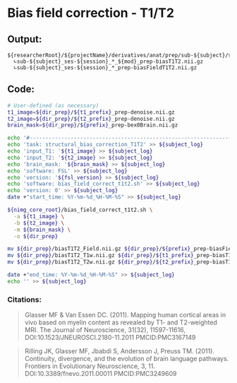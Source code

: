 # Bias field correction - T1/T2
## Output:
```
${researcherRoot}/${projectName}/derivatives/anat/prep/sub-${subject}/ses-${session}/
  ∟sub-${subject}_ses-${session}_*_${mod}_prep-biasT1T2.nii.gz
  ∟sub-${subject}_ses-${session}_*_prep-biasFieldT1T2.nii.gz
```
## Code:
```bash
# User-defined (as necessary)
t1_image=${dir_prep}/${t1_prefix}_prep-denoise.nii.gz
t2_image=${dir_prep}/${t2_prefix}_prep-denoise.nii.gz
brain_mask=${dir_prep}/${prefix}_prep-bex0Brain.nii.gz

echo '#--------------------------------------------------------------------------------' >> ${subject_log}
echo 'task: structural_bias_correction_T1T2' >> ${subject_log}
echo 'input_T1: '${t1_image} >> ${subject_log}
echo 'input_T2: '${t2_image} >> ${subject_log}
echo 'brain_mask: '${brain_mask} >> ${subject_log}
echo 'software: FSL' >> ${subject_log}
echo 'version: '${fsl_version} >> ${subject_log}
echo 'software: bias_field_correct_t1t2.sh' >> ${subject_log}
echo 'version: 0' >> ${subject_log}
date +"start_time: %Y-%m-%d_%H-%M-%S" >> ${subject_log}

${nimg_core_root}/bias_field_correct_t1t2.sh \
  -a ${t1_image} \
  -b ${t2_image} \
  -m ${brain_mask} \
  -o ${dir_prep}

mv ${dir_prep}/biasT1T2_Field.nii.gz ${dir_prep}/${prefix}_prep-biasFieldT1T2.nii.gz
mv ${dir_prep}/biasT1T2_T1w.nii.gz ${dir_prep}/${t1_prefix}_prep-biasT1T2.nii.gz
mv ${dir_prep}/biasT1T2_T2w.nii.gz ${dir_prep}/${t2_prefix}_prep-biasT1T2.nii.gz

date +"end_time: %Y-%m-%d_%H-%M-%S" >> ${subject_log}
echo '' >> ${subject_log}
```
### Citations:
> Glasser MF & Van Essen DC. (2011). Mapping human cortical areas in vivo based on myelin content as revealed by T1- and T2-weighted MRI. The Journal of Neuroscience, 31(32), 11597-11616, DOI:10.1523/JNEUROSCI.2180-11.2011 PMCID:PMC3167149

>Rilling JK, Glasser MF, Jbabdi S, Andersson J, Preuss TM. (2011). Continuity, divergence, and the evolution of brain language pathways. Frontiers in Evolutionary Neuroscience, 3, 11. DOI:10.3389/fnevo.2011.00011 PMCID:PMC3249609
